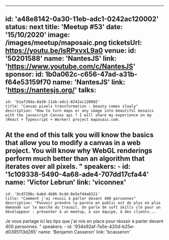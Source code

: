 ---
id: 'a48e8142-0a30-11eb-adc1-0242ac120002'
status: next
title: 'Meetup #53'
date: '15/10/2020'
image: /images/meetup/maposaic.png
ticketsUrl: https://youtu.be/IsRPxvxL9a0
venue:
  id: '50201588'
  name: 'NantesJS'
  link: 'https://www.youtube.com/c/NantesJS'
sponsor:
    id: 1b0a062c-c656-47ad-a31b-f64e53159f70
    name: 'NantesJS'
    link: 'https://nantesjs.org/'
talks:
  -
    id: 'b1af29da-0a30-11eb-adc1-0242ac120002'
    title: "Canvas pixels transformation : beauty comes slowly"
    description: "How to turn maps or any image into beautiful mosaics with the javascript Canvas api ? I will share my experience on my (React + Typescript + Worker) project maposaic.com.

At the end of this talk you will know the basics that allow you to modify a canvas in a web project. You will know why WebGL renderings perform much better than an algorithm that iterates over all pixels.
"
    speakers:
      -
          id: '1c109338-5490-4a68-ade4-707dd17cfa44'
          name: 'Victor Lebrun'
          link: 'viconnex'
  -
    id: '9cd7298c-babd-4b86-9cdd-8e5ef44a8321'
    title: "Comment j'ai réussi à parler devant 400 personnes"
    description: "Pouvoir prendre la parole en public est de plus en plus demandé sur le marché du travail. On parle de soft skills clé pour un développeur : présenter à un meetup, à son équipe, à des clients...
                  
Je vous partage ici les tips que j'ai mis en place pour réussir à parler devant 400 personnes.
"
    speakers:
      -
          id: '934e92af-7a5e-420d-b25e-d0395113d265'
          name: 'Benjamin Casseron'
          link: 'bcasseron'

